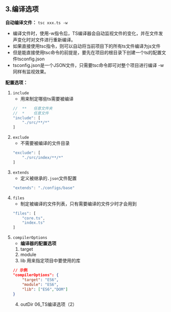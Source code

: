 ## 3.编译选项
**自动编译文件：** `tsc xxx.ts -w`
* 编译文件时，使用-w指令后，TS编译器会自动监视文件的变化，并在文件发声变化时对文件进行重新编译。
* 如果直接使用tsc指令，则可以自动将当前项目下的所有ts文件编译为js文件
* 但是能直接使用tsc命令的前提是，要先在项目的根目录下创建一个ts的配置文件tsconfig.json
* tsconfig.json是一个JSON文件，只需要tsc命令即可对整个项目进行编译 -w同样有监视效果。

**配置选项：**
1. `include`
    *   用来制定哪些ts需要被编译 
    ```ts
    //  **   任意文件夹
    //  *    任意文件
    "include": [
        "./src/**/*"
    ]
    ```
2.  `exclude`
    *   不需要被编译的文件目录
    ```ts
    "exclude": [
        "./src/index/**/*"
    ]
    ```
3.  `extends`
    *   定义被继承的`.json`文件配置
    ```ts
    "extends": "./configs/base"
    ```
4.  `files`
    *   制定被编译的文件列表，只有需要编译的文件少时才会用到
    ```ts
    "files": [
        "core.ts", 
        "index.ts"
    ]
    ```
5.  `compilerOptions`
    * **编译器的配置选项**
    1. target 
    2. module 
    3. lib 用来指定项目中要使用的库
    ```json
    // 示例
    "compilerOptions": {
        "target": "ES6",
        "module": "ES6",
        "lib": ["ES6","DOM"]
    }
    ```
    4. outDir  06_TS编译选项（2）